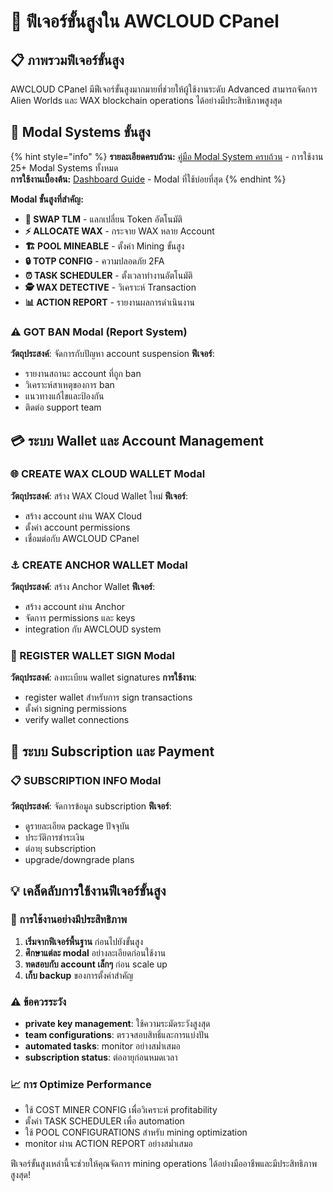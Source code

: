 # 🚀 ฟีเจอร์ขั้นสูงใน AWCLOUD CPanel

## 📋 ภาพรวมฟีเจอร์ขั้นสูง

AWCLOUD CPanel มีฟีเจอร์ขั้นสูงมากมายที่ช่วยให้ผู้ใช้งานระดับ Advanced สามารถจัดการ Alien Worlds และ WAX blockchain operations ได้อย่างมีประสิทธิภาพสูงสุด

## 🔗 **Modal Systems ขั้นสูง**

{% hint style="info" %}
**รายละเอียดครบถ้วน:** [คู่มือ Modal System ครบถ้วน](modal-guide-complete.md) - การใช้งาน 25+ Modal Systems ทั้งหมด  
**การใช้งานเบื้องต้น:** [Dashboard Guide](dashboard-guide.md) - Modal ที่ใช้บ่อยที่สุด
{% endhint %}

**Modal ขั้นสูงที่สำคัญ:**
- **🔄 SWAP TLM** - แลกเปลี่ยน Token อัตโนมัติ
- **⚡ ALLOCATE WAX** - กระจาย WAX หลาย Account
- **🏗️ POOL MINEABLE** - ตั้งค่า Mining ขั้นสูง
- **🔒 TOTP CONFIG** - ความปลอดภัย 2FA
- **⏰ TASK SCHEDULER** - ตั้งเวลาทำงานอัตโนมัติ
- **🕵️ WAX DETECTIVE** - วิเคราะห์ Transaction
- **📊 ACTION REPORT** - รายงานผลการดำเนินงาน

### ⚠️ GOT BAN Modal (Report System)
**วัตถุประสงค์**: จัดการกับปัญหา account suspension
**ฟีเจอร์**:
- รายงานสถานะ account ที่ถูก ban
- วิเคราะห์สาเหตุของการ ban  
- แนวทางแก้ไขและป้องกัน
- ติดต่อ support team

## 💳 ระบบ Wallet และ Account Management

### 🌐 CREATE WAX CLOUD WALLET Modal
**วัตถุประสงค์**: สร้าง WAX Cloud Wallet ใหม่
**ฟีเจอร์**:
- สร้าง account ผ่าน WAX Cloud
- ตั้งค่า account permissions
- เชื่อมต่อกับ AWCLOUD CPanel

### ⚓ CREATE ANCHOR WALLET Modal  
**วัตถุประสงค์**: สร้าง Anchor Wallet
**ฟีเจอร์**:
- สร้าง account ผ่าน Anchor
- จัดการ permissions และ keys
- integration กับ AWCLOUD system

### 📝 REGISTER WALLET SIGN Modal
**วัตถุประสงค์**: ลงทะเบียน wallet signatures
**การใช้งาน**:
- register wallet สำหรับการ sign transactions
- ตั้งค่า signing permissions
- verify wallet connections

## 💼 ระบบ Subscription และ Payment

### 📋 SUBSCRIPTION INFO Modal
**วัตถุประสงค์**: จัดการข้อมูล subscription
**ฟีเจอร์**:
- ดูรายละเอียด package ปัจจุบัน
- ประวัติการชำระเงิน
- ต่อายุ subscription
- upgrade/downgrade plans

## 💡 เคล็ดลับการใช้งานฟีเจอร์ขั้นสูง

### 🎯 การใช้งานอย่างมีประสิทธิภาพ
1. **เริ่มจากฟีเจอร์พื้นฐาน** ก่อนไปยังขั้นสูง
2. **ศึกษาแต่ละ modal** อย่างละเอียดก่อนใช้งาน
3. **ทดสอบกับ account เล็กๆ** ก่อน scale up
4. **เก็บ backup** ของการตั้งค่าสำคัญ

### ⚠️ ข้อควรระวัง
- **private key management**: ใช้ความระมัดระวังสูงสุด
- **team configurations**: ตรวจสอบสิทธิ์และการแบ่งปัน
- **automated tasks**: monitor อย่างสม่ำเสมอ
- **subscription status**: ต่ออายุก่อนหมดเวลา

### 📈 การ Optimize Performance
- ใช้ COST MINER CONFIG เพื่อวิเคราะห์ profitability
- ตั้งค่า TASK SCHEDULER เพื่อ automation
- ใช้ POOL CONFIGURATIONS สำหรับ mining optimization
- monitor ผ่าน ACTION REPORT อย่างสม่ำเสมอ

ฟีเจอร์ขั้นสูงเหล่านี้จะช่วยให้คุณจัดการ mining operations ได้อย่างมืออาชีพและมีประสิทธิภาพสูงสุด!